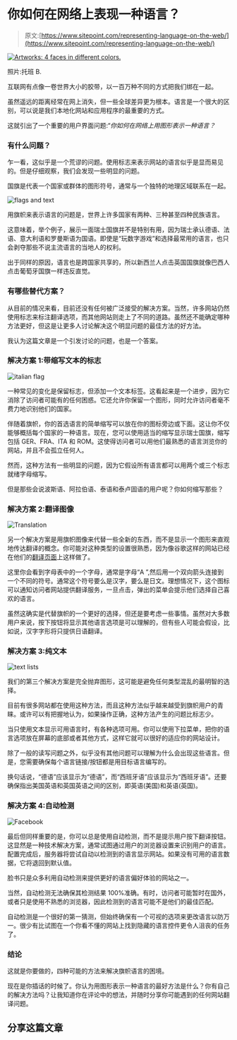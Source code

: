 # 你如何在网络上表现一种语言？

> 原文:[https://www.sitepoint.com/representing-language-on-the-web/](https://www.sitepoint.com/representing-language-on-the-web/)

[![Artworks: 4 faces in different colors.](../Images/b86594cb977a2433d41b51e5e297db1d.png)](https://www.flickr.com/photos/tobanblack/3475394615/)

照片:托班 B.

互联网有点像一卷世界大小的胶带，以一百万种不同的方式把我们绑在一起。

虽然遥远的距离经常在网上消失，但一些全球差异更为根本。语言是一个很大的区别，可以说是我们本地化网站和应用程序的最重要的方式。

这就引出了一个重要的用户界面问题:“*你如何在网络上用图形表示一种语言？*

### 有什么问题？

乍一看，这似乎是一个荒谬的问题。使用标志来表示网站的语言似乎是显而易见的。但是仔细观察，我们会发现一些明显的问题。

国旗是代表一个国家或群体的图形符号，通常与一个独特的地理区域联系在一起。

![flags and text](../Images/0bc3282f4e0c35529a71dbd4ebb21acf.png)

用旗帜来表示语言的问题是，世界上许多国家有两种、三种甚至四种民族语言。

这意味着，举个例子，展示一面瑞士国旗并不是特别有用，因为瑞士承认德语、法语、意大利语和罗曼斯语为国语。即使是“玩数字游戏”和选择最常用的语言，也只会剥夺那些不说主流语言的当地人的权利。

出于同样的原因，语言也是跨国家共享的，所以新西兰人点击英国国旗就像巴西人点击葡萄牙国旗一样违反直觉。

### 有哪些替代方案？

从目前的情况来看，目前还没有任何被广泛接受的解决方案。当然，许多网站仍然使用标志来标注翻译选项，而其他网站则走上了不同的道路。虽然还不能确定哪种方法更好，但这是让更多人讨论解决这个明显问题的最佳方法的好方法。

我认为这篇文章是一个引发讨论的问题，也是一个答案。

### 解决方案 1:带缩写文本的标志

![italian flag](../Images/54a8f5d391bc2b317bcfe7505260ae70.png)

一种常见的变化是保留标志，但添加一个文本标签。这看起来是一个进步，因为它消除了访问者可能有的任何困惑。它还允许你保留一个图形，同时允许访问者毫不费力地识别他们的国家。

伴随着旗帜，你的首选语言的简单缩写可以放在你的图标旁边或下面。这让你不仅能够概括每个国家的一种语言。现在，您可以使用适当的缩写显示瑞士国旗，缩写包括 GER、FRA、ITA 和 ROM。这使得访问者可以用他们最熟悉的语言浏览你的网站，并且不会孤立任何人。

然而，这种方法有一些明显的问题，因为它假设所有语言都可以用两个或三个标志就绪字母缩写。

但是那些会说波斯语、阿拉伯语、泰语和泰卢固语的用户呢？你如何缩写那些？

### 解决方案 2:翻译图像

![Translation](../Images/b70aef656247d32337a72f70889a164b.png)

另一个解决方案是用旗帜图像来代替一些全新的东西，而不是显示一个图形来直观地传达翻译的概念。你可能对这种类型的设置很熟悉，因为像谷歌这样的网站已经在他们的[翻译页面](https://translate.google.com/)上这样做了。

这里你会看到字母表中的一个字母，通常是字母“A ”,然后用一个双向箭头连接到一个不同的符号。通常这个符号要么是汉字，要么是日文。理想情况下，这个图标可以通知访问者网站提供翻译服务，一旦点击，弹出的菜单会提示他们选择自己喜欢的语言。

虽然这确实是代替旗帜的一个更好的选择，但还是要考虑一些事情。虽然对大多数用户来说，按下按钮将显示其他语言选项是可以理解的，但有些人可能会假设，比如说，汉字字形将只提供日语翻译。

### 解决方案 3:纯文本

![text lists](../Images/e1036ee3a27cd209dd1e93a83ad83de9.png)

我们的第三个解决方案是完全抛弃图形，这可能是避免任何类型混乱的最明智的选择。

目前有很多网站都在使用这种方法，而且这种方法似乎越来越受到旗帜用户的青睐。或许可以有把握地认为，如果操作正确，这种方法产生的问题比标志少。

当只使用文本显示可用语言时，有各种选项可用。你可以使用下拉菜单，把你的语言选项放在屏幕的底部或者其他方式，这样它就可以很好的适应你的网站设计。

除了一般的读写问题之外，似乎没有其他问题可以理解为什么会出现这些语言。但是，您需要确保每个语言链接/按钮都是用目标语言编写的。

换句话说，“德语”应该显示为“德语”，而“西班牙语”应该显示为“西班牙语”。还要确保指出美国英语和英国英语之间的区别，即英语(美国)和英语(英国)。

### 解决方案 4:自动检测

![Facebook](../Images/7b9a35f266437ebc1b9ff5be5da3c689.png)

最后但同样重要的是，你可以总是使用自动检测，而不是提示用户按下翻译按钮。这显然是一种技术解决方案，通常试图通过用户的浏览器设置来识别用户的语言。配置完成后，服务器将尝试自动以检测到的语言显示网站。如果没有可用的语言数据，它将退回到默认值。

脸书只是众多利用自动检测来提供更好的语言偏好体验的网站之一。

当然，自动检测无法确保其检测结果 100%准确。有时，访问者可能暂时在国外，或者只是使用不熟悉的浏览器，因此检测到的语言可能不是他们的最佳匹配。

自动检测是一个很好的第一猜测，但始终确保有一个可视的选项来更改语言以防万一。很少有比试图在一个你看不懂的网站上找到隐藏的语言控件更令人沮丧的任务了。

### 结论

这就是你要做的，四种可能的方法来解决旗帜语言的困境。

现在是你插话的时候了。你认为用图形表示一种语言的最好方法是什么？你有自己的解决方法吗？让我知道你在评论中的想法，并随时分享你可能遇到的任何网站翻译问题。

## 分享这篇文章